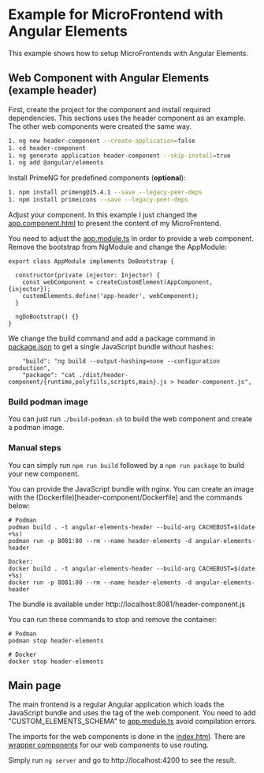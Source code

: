 # Example for MicroFrontend with Angular Elements

This example shows how to setup MicroFrontends with Angular Elements.

## Web Component with Angular Elements (example header)

First, create the project for the component and install required dependencies. This sections uses the header component as an example. The other web components were created the same way.

```bash
1. ng new header-component --create-application=false
1. cd header-component
1. ng generate application header-component --skip-install=true
1. ng add @angular/elements
```

Install PrimeNG for predefined components (**optional**):

```bash
1. npm install primeng@15.4.1 --save --legacy-peer-deps
1. npm install primeicons --save --legacy-peer-deps
```

Adjust your component. In this example I just changed the [app.component.html](header-component/projects/header-component/src/app/app.component.html) to present the content of my MicroFrontend.

You need to adjust the [app.module.ts](header-component/projects/header-component/src/app/app.module.ts) In order to provide a web component. Remove the bootstrap from NgModule and change the AppModule:


```
export class AppModule implements DoBootstrap {

  constructor(private injector: Injector) {
    const webComponent = createCustomElement(AppComponent, {injector});
    customElements.define('app-header', webComponent);
  }

  ngDoBootstrap() {}
}
```

We change the build command and add a package command in [package.json](header-component/package.json) to get a single JavaScript bundle without hashes:

```
    "build": "ng build --output-hashing=none --configuration production",
    "package": "cat ./dist/header-component/{runtime,polyfills,scripts,main}.js > header-component.js",
```

### Build podman image

You can just run `./build-podman.sh` to build the web component and create a podman image.

### Manual steps

You can simply run `npm run build` followed by a `npm run package` to build your new component. 

You can provide the JavaScript bundle with nginx. You can create an image with the (Dockerfile)[header-component/Dockerfile] and the commands below:

```
# Podman
podman build . -t angular-elements-header --build-arg CACHEBUST=$(date +%s)
podman run -p 8081:80 --rm --name header-elements -d angular-elements-header

Docker:
docker build . -t angular-elements-header --build-arg CACHEBUST=$(date +%s)
docker run -p 8081:80 --rm --name header-elements -d angular-elements-header
```

The bundle is available under http://localhost:8081/header-component.js

You can run these commands to stop and remove the container:
```
# Podman
podman stop header-elements

# Docker
docker stop header-elements
```

## Main page

The main frontend is a regular Angular application which loads the JavaScript bundle and uses the tag of the web component. You need to add "CUSTOM_ELEMENTS_SCHEMA" to [app.module.ts](main-app/src/app/app.module.ts)  avoid compilation errors.

The imports for the web components is done in the [index.html](main-app/src/index.html). There are [wrapper components](main-app/src/app/elements/) for our web components to use routing.

Simply run `ng server` and go to http://localhost:4200 to see the result.

